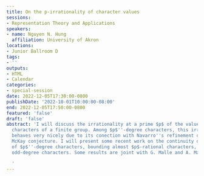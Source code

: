 ```yaml
---
title: On the p-irrationality of character values
sessions:
- Representation Theory and Applications
speakers:
- name: Nguyen N. Hung
  affiliation: University of Akron
locations:
- Junior Ballroom D
tags:
- ''
outputs:
- HTML
- Calendar
categories:
- special-session
date: 2022-12-05T17:30:00-0800
publishDate: '2022-10-01T10:00:00-08:00'
end: 2022-12-05T17:50:00-0800
featured: 'false'
draft: 'false'
abstract: 'I will discuss the irrationality at a prime $p$ of the values of irreducible
  characters of a finite group. Among $p$''-degree characters, this irrationality
  behaves very nicely due to its conection with Navarro''s refinement of the celebrated
  McKay conjecture. I will present some recent work on the continuity of $p$-irrationality
  of $p$''-degree characters, bounding almost $p$-rational characters, and bounding
  odd-degree characters. Some results are joint with G. Malle and A. Maroti.

  '
---
```

